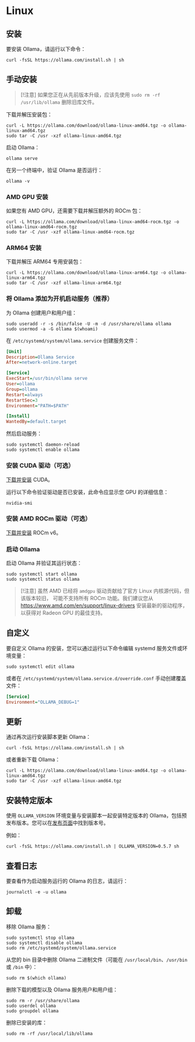 # Linux

## 安装

要安装 Ollama，请运行以下命令：

```shell
curl -fsSL https://ollama.com/install.sh | sh
```

## 手动安装

> [!注意]
> 如果您正在从先前版本升级，应该先使用 `sudo rm -rf /usr/lib/ollama` 删除旧库文件。

下载并解压安装包：

```shell
curl -L https://ollama.com/download/ollama-linux-amd64.tgz -o ollama-linux-amd64.tgz
sudo tar -C /usr -xzf ollama-linux-amd64.tgz
```

启动 Ollama：

```shell
ollama serve
```

在另一个终端中，验证 Ollama 是否运行：

```shell
ollama -v
```

### AMD GPU 安装

如果您有 AMD GPU，还需要下载并解压额外的 ROCm 包：

```shell
curl -L https://ollama.com/download/ollama-linux-amd64-rocm.tgz -o ollama-linux-amd64-rocm.tgz
sudo tar -C /usr -xzf ollama-linux-amd64-rocm.tgz
```

### ARM64 安装

下载并解压 ARM64 专用安装包：

```shell
curl -L https://ollama.com/download/ollama-linux-arm64.tgz -o ollama-linux-arm64.tgz
sudo tar -C /usr -xzf ollama-linux-arm64.tgz
```

### 将 Ollama 添加为开机启动服务（推荐）

为 Ollama 创建用户和用户组：

```shell
sudo useradd -r -s /bin/false -U -m -d /usr/share/ollama ollama
sudo usermod -a -G ollama $(whoami)
```

在 `/etc/systemd/system/ollama.service` 创建服务文件：

```ini
[Unit]
Description=Ollama Service
After=network-online.target

[Service]
ExecStart=/usr/bin/ollama serve
User=ollama
Group=ollama
Restart=always
RestartSec=3
Environment="PATH=$PATH"

[Install]
WantedBy=default.target
```

然后启动服务：

```shell
sudo systemctl daemon-reload
sudo systemctl enable ollama
```

### 安装 CUDA 驱动（可选）

[下载并安装](https://developer.nvidia.com/cuda-downloads) CUDA。

运行以下命令验证驱动是否已安装，此命令应显示您 GPU 的详细信息：

```shell
nvidia-smi
```

### 安装 AMD ROCm 驱动（可选）

[下载并安装](https://rocm.docs.amd.com/projects/install-on-linux/en/latest/tutorial/quick-start.html) ROCm v6。

### 启动 Ollama

启动 Ollama 并验证其运行状态：

```shell
sudo systemctl start ollama
sudo systemctl status ollama
```

> [!注意]
> 虽然 AMD 已经将 `amdgpu` 驱动贡献给了官方 Linux 内核源代码，但该版本较旧，
> 可能不支持所有 ROCm 功能。我们建议您从 <https://www.amd.com/en/support/linux-drivers>
> 安装最新的驱动程序，以获得对 Radeon GPU 的最佳支持。

## 自定义

要自定义 Ollama 的安装，您可以通过运行以下命令编辑 systemd 服务文件或环境变量：

```shell
sudo systemctl edit ollama
```

或者在 `/etc/systemd/system/ollama.service.d/override.conf` 手动创建覆盖文件：

```ini
[Service]
Environment="OLLAMA_DEBUG=1"
```

## 更新

通过再次运行安装脚本更新 Ollama：

```shell
curl -fsSL https://ollama.com/install.sh | sh
```

或者重新下载 Ollama：

```shell
curl -L https://ollama.com/download/ollama-linux-amd64.tgz -o ollama-linux-amd64.tgz
sudo tar -C /usr -xzf ollama-linux-amd64.tgz
```

## 安装特定版本

使用 `OLLAMA_VERSION` 环境变量与安装脚本一起安装特定版本的 Ollama，包括预发布版本。您可以在[发布页面](https://github.com/ollama/ollama/releases)中找到版本号。

例如：

```shell
curl -fsSL https://ollama.com/install.sh | OLLAMA_VERSION=0.5.7 sh
```

## 查看日志

要查看作为启动服务运行的 Ollama 的日志，请运行：

```shell
journalctl -e -u ollama
```

## 卸载

移除 Ollama 服务：

```shell
sudo systemctl stop ollama
sudo systemctl disable ollama
sudo rm /etc/systemd/system/ollama.service
```

从您的 bin 目录中删除 Ollama 二进制文件（可能在 `/usr/local/bin`、`/usr/bin` 或 `/bin` 中）：

```shell
sudo rm $(which ollama)
```

删除下载的模型以及 Ollama 服务用户和用户组：

```shell
sudo rm -r /usr/share/ollama
sudo userdel ollama
sudo groupdel ollama
```

删除已安装的库：

```shell
sudo rm -rf /usr/local/lib/ollama
```
